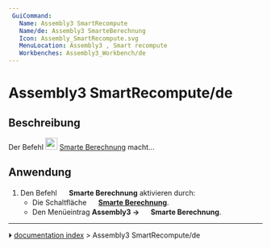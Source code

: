 ```yaml
---
 GuiCommand:
   Name: Assembly3 SmartRecompute
   Name/de: Assembly3 SmarteBerechnung
   Icon: Assembly_SmartRecompute.svg‎‎
   MenuLocation: Assembly3 , Smart recompute
   Workbenches: Assembly3_Workbench/de
---
```


# Assembly3 SmartRecompute/de

## Beschreibung

Der Befehl <img alt="" src=images/Assembly_SmartRecompute.svg  style="width:24px;"> [Smarte Berechnung](Assembly3_SmartRecompute/de.md) macht\...

## Anwendung

1.  Den Befehl <img alt="" src=images/Assembly_SmartRecompute.svg  style="width:16px;"> **Smarte Berechnung** aktivieren durch:
    -   Die Schaltfläche **<img src="images/Assembly_SmartRecompute.svg" width=16px> [Smarte Berechnung](Assembly3_SmartRecompute/de.md)**.
    -   Den Menüeintrag **Assembly3 → <img src="images/Assembly_SmartRecompute.svg" width=16px> Smarte Berechnung**.



---
⏵ [documentation index](../README.md) > Assembly3 SmartRecompute/de
